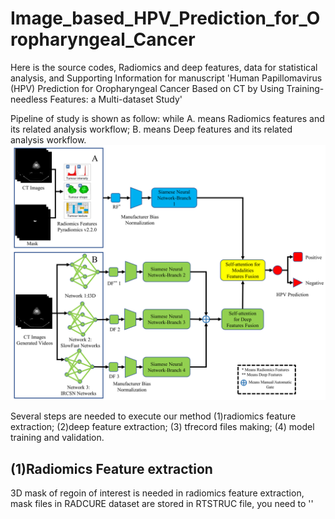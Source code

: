 # Image_based_HPV_Prediction_for_Oropharyngeal_Cancer

Here is the source codes, Radiomics and deep features, data for statistical analysis, and Supporting Information for manuscript 'Human Papillomavirus (HPV) Prediction for Oropharyngeal Cancer Based on CT by Using Training-needless Features: a Multi-dataset Study'  

Pipeline of study is shown as follow: while A. means Radiomics features and its related analysis workflow; B. means Deep features and its related analysis workflow.
![image](https://github.com/FORRESTHUACHEN/Image_based_HPV_Prediction_for_Oropharyngeal_Cancer/blob/main/Figures/Figure2.png)

Several steps are needed to execute our method (1)radiomics feature extraction; (2)deep feature extraction; (3) tfrecord files making; (4) model training and validation.

## (1)Radiomics Feature extraction

3D mask of regoin of interest is needed in radiomics feature extraction, mask files in RADCURE dataset are stored in RTSTRUC file, you need to ''
